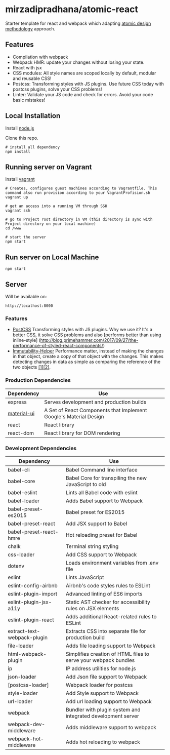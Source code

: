 # mirzadipradhana/atomic-react

Starter template for react and webpack which adapting [atomic design methodology](http://bradfrost.com/blog/post/atomic-web-design/) approach.

## Features

* Compilation with webpack
* Webpack HMR: update your changes without losing your state.
* React with jsx
* CSS modules: All style names are scoped locally by default, modular and reusable CSS!
* Postcss: Transforming styles with JS plugins. Use future CSS today with postcss plugins, solve your CSS problems!
* Linter: Validate your JS code and check for errors. Avoid your code basic mistakes!


## Local Installation

Install [node.js](https://nodejs.org)

Clone this repo.

```
# install all dependency
npm install
```

## Running server on Vagrant

Install [vagrant](https://vagrantup.com)

``` text
# Creates, configures guest machines according to Vagrantfile. This command also run provision according to your VagrantProfision.sh
vagrant up

# get an access into a running VM through SSH
vagrant ssh

# go to Project root directory in VM (this directory is sync with Project directory on your local machine) 
cd /www

# start the server
npm start
```

## Run server on Local Machine
```
npm start
```

## Server
Will be available on:
```
http://localhost:8000
```


### Features
- [PostCSS](https://github.com/postcss/postcss) Transforming styles with JS plugins. Why we use it? It's a better CSS, it solve CSS problems and also [performs better than using inline-style]
(http://blog.primehammer.com/2017/09/27/the-performance-of-styled-react-components/)
- [Immutability-Helper](https://github.com/kolodny/immutability-helper) Performance matter, instead of making the changes in that object, create a copy of that object with the changes. This makes detecting changes in data as simple as comparing the reference of the two objects [[1]](https://www.toptal.com/javascript/immutability-in-javascript-using-redux)[[2]](https://www.toptal.com/react/optimizing-react-performance?utm_campaign=blog_post_optimizing_react_performance&utm_medium=email&utm_source=blog_subscribers).


### Production Dependencies
| **Dependency** | **Use** |
|----------|-------|
|express|Serves development and production builds|
|[material-ui](https://github.com/callemall/material-ui)|A Set of React Components that Implement Google's Material Design|
|react|React library |
|react-dom|React library for DOM rendering |

### Development Dependencies
| **Dependency** | **Use** |
|----------|-------|
|babel-cli|Babel Command line interface |
|babel-core|Babel Core for transpiling the new JavaScript to old |
|babel-eslint|Lints all Babel code with eslint |
|babel-loader|Adds Babel support to Webpack |
|babel-preset-es2015|Babel preset for ES2015|
|babel-preset-react| Add JSX support to Babel |
|babel-preset-react-hmre|Hot reloading preset for Babel|
|chalk|Terminal string styling |
|css-loader|Add CSS support to Webpack|
|dotenv|Loads environment variables from .env file|
|eslint|Lints JavaScript |
|eslint-config-airbnb|Airbnb's code styles rules to ESLint |
|eslint-plugin-import|Advanced linting of ES6 imports|
|eslint-plugin-jsx-a11y|Static AST checker for accessibility rules on JSX elements|
|eslint-plugin-react|Adds additional React-related rules to ESLint|
|extract-text-webpack-plugin| Extracts CSS into separate file for production build | 
|file-loader| Adds file loading support to Webpack |
|html-webpack-plugin|Simplifies creation of HTML files to serve your webpack bundles |
|ip|IP address utilities for node.js |
|json-loader|Add Json file support to Webpack |
[postcss-loader]|Webpack loader for postcss|
|style-loader|Add Style support to Webpack |
|url-loader|Add url loading support to Webpack |
|webpack| Bundler with plugin system and integrated development server |
|webpack-dev-middleware| Adds middleware support to webpack |
|webpack-hot-middleware| Adds hot reloading to webpack |

